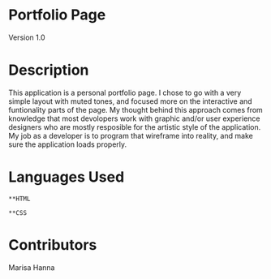 # Portfolio Page

Version 1.0


# Description

 This application is a personal portfolio page. I chose to go with a very simple layout with muted tones, and focused more on the interactive and funtionality parts of the page. My thought behind this approach comes from knowledge that most devolopers work with graphic and/or user experience designers who are mostly resposible for the artistic style of the application. My job as a developer is to program that wireframe into reality, and make sure the application loads properly.


 # Languages Used

    **HTML

    **CSS



# Contributors

  Marisa Hanna


